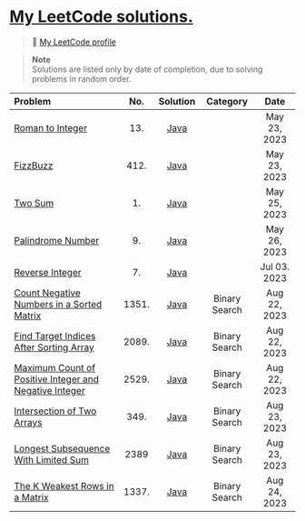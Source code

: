 #  [My LeetCode solutions.](https://leetcode.com/problemset/all/)

> 🔗 [My LeetCode profile](https://leetcode.com/aillos/) <br>

> **Note** <br>
> Solutions are listed only by date of completion, due to solving problems in random order.

| Problem | No. | Solution | Category | Date
| :---- | :----: | :----: | :----: | :----: 
| [Roman to Integer](https://leetcode.com/problems/roman-to-integer/) | 13. | [Java](https://github.com/aillos/leetcode/blob/master/src/romantointeger.java) | | May 23, 2023
| [FizzBuzz](https://leetcode.com/problems/fizz-buzz/) | 412. | [Java](https://github.com/aillos/leetcode/blob/master/src/fizzbuzz.java) | | May 23, 2023
| [Two Sum](https://leetcode.com/problems/two-sum/) | 1. | [Java](https://github.com/aillos/leetcode/blob/master/src/twosum.java) | | May 25, 2023
| [Palindrome Number](https://leetcode.com/problems/palindrome-number/) | 9. | [Java](https://github.com/aillos/leetcode/blob/master/src/palindromenumber.java) | | May 26, 2023
| [Reverse Integer](https://leetcode.com/problems/reverse-integer/description/) | 7. | [Java](https://github.com/aillos/leetcode/blob/master/src/reverseinteger.java) | | Jul 03. 2023
| [Count Negative Numbers in a Sorted Matrix](https://leetcode.com/problems/count-negative-numbers-in-a-sorted-matrix/) | 1351. | [Java](https://github.com/aillos/leetcode/blob/master/src/countnegativesinasortedmatrix) | Binary Search | Aug 22, 2023
| [Find Target Indices After Sorting Array](https://leetcode.com/problems/find-target-indices-after-sorting-array/) | 2089. | [Java](https://github.com/aillos/leetcode/blob/master/src/findtargetindicesaftersortingarray.java) | Binary Search | Aug 22, 2023
| [Maximum Count of Positive Integer and Negative Integer](https://leetcode.com/problems/maximum-count-of-positive-integer-and-negative-integer/) | 2529. | [Java](https://github.com/aillos/leetcode/blob/master/src/maximumcountofposandnegint.java) | Binary Search | Aug 22, 2023
| [Intersection of Two Arrays](https://leetcode.com/problems/intersection-of-two-arrays/) | 349. | [Java](https://github.com/aillos/leetcode/blob/master/src/intersectionoftwoarrays.java) | Binary Search | Aug 23, 2023
| [Longest Subsequence With Limited Sum](https://leetcode.com/problems/longest-subsequence-with-limited-sum/) | 2389 | [Java](https://github.com/aillos/leetcode/blob/master/src/longestsubseqwithlimsum.java) | Binary Search | Aug 23, 2023
| [The K Weakest Rows in a Matrix](https://leetcode.com/problems/the-k-weakest-rows-in-a-matrix/) | 1337. | [Java](https://github.com/aillos/leetcode/blob/master/src/thekweakestrowsinamatrix.java) | Binary Search | Aug 24, 2023

